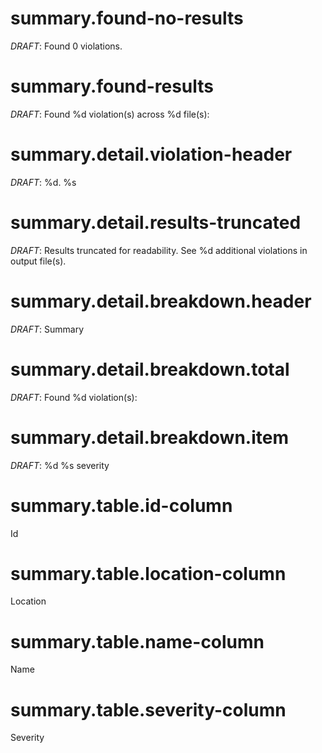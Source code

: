 # summary.found-no-results

*DRAFT*: Found 0 violations.

# summary.found-results

*DRAFT*: Found %d violation(s) across %d file(s):

# summary.detail.violation-header

*DRAFT*: %d. %s

# summary.detail.results-truncated

*DRAFT*: Results truncated for readability. See %d additional violations in output file(s).

# summary.detail.breakdown.header

*DRAFT*: Summary

# summary.detail.breakdown.total

*DRAFT*: Found %d violation(s):

# summary.detail.breakdown.item

*DRAFT*: %d %s severity

# summary.table.id-column

Id

# summary.table.location-column

Location

# summary.table.name-column

Name

# summary.table.severity-column

Severity
